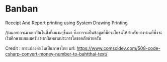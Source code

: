 # Banban
Receipt And Report printing using System Drawing Printing

//ผมอยากจะมาแบ่งปันในสิ่งที่ผมงมๆขึ้นมา ซึ่งอาจจะเป็นข้อมูลที่มีประโยชน์ให้สำหรับบางท่านที่พึ่งจะเริ่มศึกษาแบบผมครับ หากผิดพลาดประการใดขออภัยด้วยครับ

Credit : การแปลงค่าเงินเป็นภาษาไทย
url: https://www.comscidev.com/508-code-csharp-convert-money-number-to-bahtthai-text/
